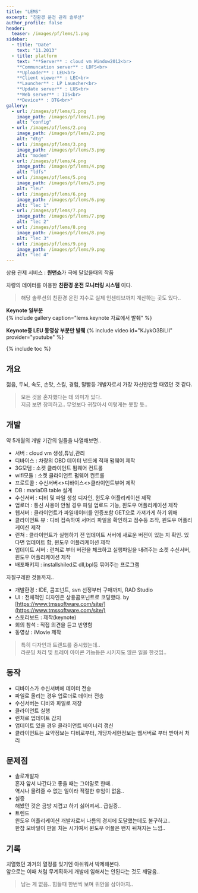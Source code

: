 ```yaml
---
title: "LEMS"
excerpt: "친환경 운전 관리 솔루션"
author_profile: false
header:
  teaser: /images/pf/lems/1.png
sidebar:
  - title: "Date"
    text: "11.2013"
  - title: platform
    text: "**Server** : cloud vm Window2012<br>
    **Communcation server** : LDFS<br>
    **Uploader** : LEU<br>
    **Client viewer** : LEC<br>
    **Launcher** : LP Launcher<br>
    **Update server** : LUS<br>
    **Web server** : IIS<br>
    **Device** : DTG<br>"
gallery:
  - url: /images/pf/lems/1.png
    image_path: /images/pf/lems/1.png
    alt: "config"    
  - url: /images/pf/lems/2.png
    image_path: /images/pf/lems/2.png
    alt: "dtg"
  - url: /images/pf/lems/3.png
    image_path: /images/pf/lems/3.png
    alt: "modem"
  - url: /images/pf/lems/4.png
    image_path: /images/pf/lems/4.png
    alt: "ldfs"
  - url: /images/pf/lems/5.png
    image_path: /images/pf/lems/5.png
    alt: "leu"
  - url: /images/pf/lems/6.png
    image_path: /images/pf/lems/6.png
    alt: "lec 1"
  - url: /images/pf/lems/7.png
    image_path: /images/pf/lems/7.png
    alt: "lec 2"
  - url: /images/pf/lems/8.png
    image_path: /images/pf/lems/8.png
    alt: "lec 3"
  - url: /images/pf/lems/9.png
    image_path: /images/pf/lems/9.png
    alt: "lec 4"
---
```


상용 관제 서비스 : **원맨쇼**가 극에 달았을때의 작품

차량의 데이터를 이용한 **친환경 운전 모니터링 시스템** 이다.

> 해당 솔루션의 친환경 운전 지수로 실제 인센티브까지 계산하는 곳도 있다.. 
 

**Keynote 일부분**  
{% include gallery caption="lems.keynote 자료에서 발췌" %}

**Keynote중 LEU 동영상 부분만 발췌** 
{% include video id="KJykO3BiLII" provider="youtube" %}

{% include toc %}

## 개요

젊음, 두뇌, 속도, 손맛, 스킬, 경험, 말빨등 개발자로서 가장 자신만만할 때였던 것 같다.

> 모든 것을 혼자했다는 데 의미가 있다.  
지금 보면 창피하고.. 무엇보다 귀찮아서 이렇게는 못할 듯..

## 개발  

약 5개월의 개발 기간의 일들을 나열해보면..

- 서버 : cloud vm 생성,튜닝,관리
- 디바이스 : 차량의 OBD 데이터 낸드에 적재 펌웨어 제작
- 3G모뎀 : 소켓 클라이언트 펌웨어 컨트롤
- wifi모듈 : 소켓 클라이언트 펌웨어 컨트롤
- 프로토콜 : 수신서버<>디바이스<>클라이언트뷰어 제작
- DB : mariaDB table 설계
- 수신서버 : 디비 및 파일 생성 디자인, 윈도우 어플리케이션 제작
- 업로더 : 통신 사용이 안될 경우 파일 업로드 기능, 윈도우 어플리케이션 제작
- 웹서버 : 클라이언트가 파일데이터를 인증포함 GET으로 가져가게 하기 위해
- 클라이언트 뷰 : 디비 접속하여 서머리 파일을 확인하고 점수등 조작, 윈도우 어플리케이션 제작
- 런쳐 : 클라이언트가 실행하기 전 업데이트 서버에 새로운 버전이 있는 지 확인. 있다면 업데이트 함, 윈도우 어플리케이션 제작
- 업데이트 서버 : 런쳐로 부터 버전을 체크하고 실행파일을 내려주는 소켓 수신서버, 윈도우 어플리케이션 제작
- 배포패키지 : installshiled로 dll,bpl등 묶어주는 프로그램

자질구레한 것들까지..

- 개발환경 : IDE, 콤포넌트, svn 선정부터 구매까지, RAD Studio
- UI : 전체적인 디자인은 상용콤포넌트로 코딩했다. by [https://www.tmssoftware.com/site/](https://www.tmssoftware.com/site/)
- 스토리보드 : 제작(keynote)
- 회의 참석 : 직접 의견을 듣고 반영함
- 동영상 : iMovie 제작 

> 특히 디자인과 트렌드를 중시했는데..  
라운딩 처리 및 트레이 아이콘 기능등은 시키지도 않은 일을 한것임.. 

## 동작

- 디바이스가 수신서버에 데이터 전송
- 파일로 올리는 경우 업로더로 데이터 전송
- 수신서버는 디비와 파일로 저장
- 클라이언트 실행
- 런처로 업데이트 감지
- 업데이트 있을 경우 클라이언트 바이너리 갱신
- 클라이언트는 요약정보는 디비로부터, 개당자세한정보는 웹서버로 부터 받아서 처리

## 문제점

- 솔로개발자  
혼자 앞서 나간다고 좋을 때는 그야말로 한때..  
역시나 물려줄 수 없는 일이라 적절한 후임이 없음..
- 실증  
해봤던 것은 금방 지겹고 하기 싫어져서..  급실증..
- 트렌드  
윈도우 어플리케이션 개발자로서 나름의 경지에 도달했는데도 불구하고..  
한참 모바일이 판을 치는 시기여서 윈도우 어플은 왠지 뒤쳐지는 느낌..  

## 기록

치열했던 과거의 열정를 잊기엔 아쉬워서 박제해본다.  
앞으로는 이때 처럼 무계획하게 개발에 임해서는 안된다는 것도 깨달음..  
> 남는 게 없음.. 힘들때 한번씩 보며 위안을 삼아야지.. 
